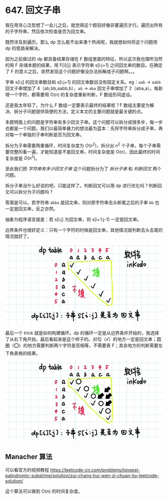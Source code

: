 # 647. 回文子串
我在用贪心泛型想了一会儿之后，就觉得这个题目好像非要遍历才行。遍历出所有的子字符串，然后依次检查是否为回文串。

既然涉及到遍历，那么 dp 怎么能不出来凑个热闹呢，我就想如何将这个问题用 dp 的思路来解决。

因为之前做过的 dp 都具备结果存储在 F 数组里面的特征，所以这次我也理所当然的用 F 存储本题的结果，用 F[i][j] 表示字符串 s[i:j+1] 之间回文串的数目。在确定了 F 的意义之后，突然发现这个问题好像没办法拆解成子问题啊。。。

字串 s[i:j] 的回文串数目和 s[i:j+1] 的回文串数目没有固定关系。eg：`aab` -> `aabb` 回文子串增加了 4（ab,bb,aabb,b），`ab` -> `aba` 回文子串增加了 2（aba,a）。每新增一个字符，都需要用 O(n) 的复杂度重新判断，F 数组形同虚设。

还是我太年轻了。为什么 F 数组一定要表示最终的结果呢？F 数组主要是为解决、拆分子问题提供简便的方法，定义本文的主要问题就是最关键的点。

本题明面上的问题是字符串有多少回文子串。这个问题可以拆分成很多步，每一步也都是一个问题。我们以最简单暴力的想法最为蓝本：先将字符串拆分成子串，再对每一个单独的子串判断是否为回文串。

拆分为子串需要两重循环，时间复杂度为 $O(n^2)$，拆分出 $n^2$ 个子串，每个子串需要完整的看一遍，才能知道是不是回文串，时间复杂度是 O(n)，因此最终的时间复杂度是 $O(n^3)$。

至此我们把 *字符串有多少回文子串* 这个问题拆分为了 *拆分子串* 和 *判断回文* 两个问题。

拆分子串没什么好说的吧，只能这样了。判断回文可以用 dp 进行优化吗？判断回文可以拆分为子问题吗？

答案是可以。若字符串 `abba` 是回文串，则对原字符串去头断尾之后的子串 `bb` 也一定是回文串，反之亦然。

抽象为程序语言就是：若 s[i:j] 为回文串，则 s[i+1:j-1] 一定是回文串。

边界条件也很好定义：只有一个字符的时候是回文串，其他情况就判断去头去尾的情况就好了。

![](1.png)

最后一个 trick 就是如何构建循环。dp 的循环一定是从边界条件开始的，我选择了从右下角开始，最后看起来是这个样子的。对勾（√）的地方一定是回文串；圆圈（⭕）的地方需要判断两个字符是否相等，不需要表 F；其余地方的判断需要左下角表格的结果。

![](2.png)


## Manacher 算法
可以看官方的视频教程 https://leetcode-cn.com/problems/longest-palindromic-substring/solution/zui-chang-hui-wen-zi-chuan-by-leetcode-solution/

这个算法可以做到 O(n) 的时间复杂度。
